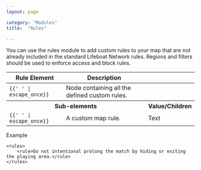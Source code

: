 ```yaml
---
layout: page

category: "Modules"
title:  "Rules"

---
```


You can use the rules module to add custom rules to your map that are not already included in the standard Lifeboat Network rules. Regions and filters should be used to enforce access and block rules.
<div class='table-responsive'>
  <table class='table table-striped table-condensed'>
    <thead>
      <tr>
        <th>Rule Element</th>
        <th>Description</th>
        <th></th>
      </tr>
    </thead>
    <tbody>
      <tr>
        <td>
          <span class='highlight'>
            <code>{{'<rules> </rules>' | escape_once}}</code>
          </span>
        </td>
        <td>Node containing all the defined custom rules.</td>
        <td></td>
      </tr>
      <tr>
        <th colspan='2'>Sub-elements</th>
        <th>Value/Children</th>
      </tr>
      <tr>
        <td>
          <span class='highlight'>
            <code>{{'<rule> </rule>' | escape_once}}</code>
          </span>
        </td>
        <td>
          A custom map rule.
        </td>
        <td>
          <span class='label label-primary'>Text</span>
        </td>
      </tr>
    </tbody>
  </table>
</div>
Example

    <rules>
        <rule>Do not intentional prolong the match by hiding or exiting the playing area.</rule>
    </rules>

